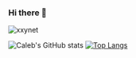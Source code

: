 ### Hi there 👋

<p align="left"> <img src="https://komarev.com/ghpvc/?username=xxynet&label=Profile%20views&color=0e75b6&style=flat" alt="xxynet" /> </p>

![Caleb's GitHub stats](https://github-readme-stats.vercel.app/api?username=xxynet&show_icons=true&theme=tokyonight)
[![Top Langs](https://github-readme-stats.vercel.app/api/top-langs/?username=xxynet&layout=compact)](https://github.com/anuraghazra/github-readme-stats)
